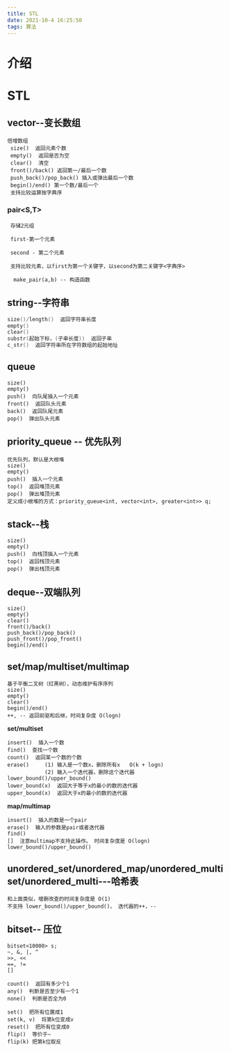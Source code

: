 ```yaml
---
title: STL 
date: 2021-10-4 16:25:50
tags: 算法
---
```


# 介绍  



<!-- more -->  

# STL

## vector--变长数组

```
倍增数组
 size()  返回元素个数
 empty()  返回是否为空
 clear()  清空
 front()/back() 返回第一/最后一个数
 push_back()/pop_back() 插入或弹出最后一个数
 begin()/end() 第一个数/最后一个
 支持比较运算按字典序
```

  

### pair<S,T> 

```
 存储2元组

 first-第一个元素

 second - 第二个元素

 支持比较元素，以first为第一个关键字，以second为第二关键字<字典序>

  make_pair(a,b) -- 构造函数
```



## string--字符串

```c++
size()/length()  返回字符串长度
empty()
clear()
substr(起始下标，(子串长度))  返回子串
c_str()  返回字符串所在字符数组的起始地址
```

## queue 

```
size()
empty()
push()  向队尾插入一个元素
front()  返回队头元素
back()  返回队尾元素
pop()  弹出队头元素
```



## priority_queue -- 优先队列

```
优先队列，默认是大根堆
size()
empty()
push()  插入一个元素
top()  返回堆顶元素
pop()  弹出堆顶元素
定义成小根堆的方式：priority_queue<int, vector<int>, greater<int>> q;
```



## stack--栈

```
size()
empty()
push()  向栈顶插入一个元素
top()  返回栈顶元素
pop()  弹出栈顶元素
```



## deque--双端队列

```
size()
empty()
clear()
front()/back()
push_back()/pop_back()
push_front()/pop_front()
begin()/end()
```



## set/map/multiset/multimap

```
基于平衡二叉树（红黑树），动态维护有序序列
size()
empty()
clear()
begin()/end()
++, -- 返回前驱和后继，时间复杂度 O(logn)
```

 **set/multiset**

```
insert()  插入一个数
find()  查找一个数
count()  返回某一个数的个数
erase()		(1) 输入是一个数x，删除所有x   O(k + logn)
            (2) 输入一个迭代器，删除这个迭代器
lower_bound()/upper_bound()
lower_bound(x)  返回大于等于x的最小的数的迭代器
upper_bound(x)  返回大于x的最小的数的迭代器
```

**map/multimap**

```
insert()  插入的数是一个pair
erase()  输入的参数是pair或者迭代器
find()
[]  注意multimap不支持此操作。 时间复杂度是 O(logn)
lower_bound()/upper_bound()
```



## unordered_set/unordered_map/unordered_multiset/unordered_multi---哈希表

```
和上面类似，增删改查的时间复杂度是 O(1)
不支持 lower_bound()/upper_bound()， 迭代器的++，--

```



## bitset-- 压位

```
bitset<10000> s;
~, &, |, ^
>>, <<
==, !=
[]

count()  返回有多少个1
any()  判断是否至少有一个1
none()  判断是否全为0

set()  把所有位置成1
set(k, v)  将第k位变成v
reset()  把所有位变成0
flip()  等价于~
flip(k) 把第k位取反
```

